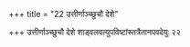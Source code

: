 +++
title = "22 उत्तीर्णाञ्च्छुचौ देशे"

+++
उत्तीर्णाञ्च्छुचौ देशे शाड्वलवत्युपविष्टांस्तत्रैतानपवदेयुः २२